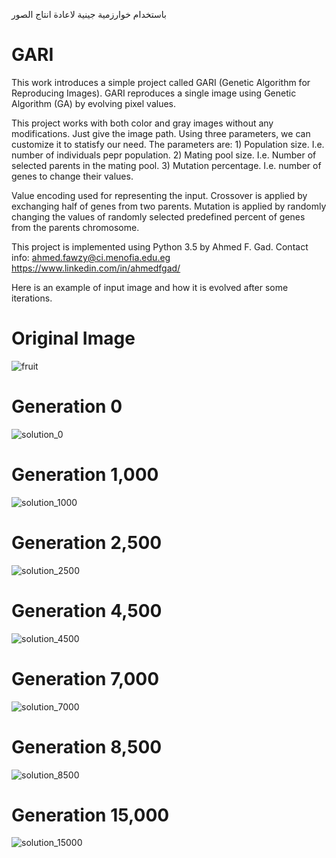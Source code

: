 باستخدام خوارزمية جينية لاعادة انتاج الصور
# GARI
This work introduces a simple project called GARI (Genetic Algorithm for Reproducing Images).
GARI reproduces a single image using Genetic Algorithm (GA) by evolving pixel values.

This project works with both color and gray images without any modifications.
Just give the image path.
Using three parameters, we can customize it to statisfy our need. 
The parameters are:
    1) Population size. I.e. number of individuals pepr population.
    2) Mating pool size. I.e. Number of selected parents in the mating pool.
    3) Mutation percentage. I.e. number of genes to change their values.

Value encoding used for representing the input.
Crossover is applied by exchanging half of genes from two parents.
Mutation is applied by randomly changing the values of randomly selected 
predefined percent of genes from the parents chromosome.

This project is implemented using Python 3.5 by Ahmed F. Gad.
Contact info:
ahmed.fawzy@ci.menofia.edu.eg
https://www.linkedin.com/in/ahmedfgad/

Here is an example of input image and how it is evolved after some iterations.

<h1>Original Image</h1>

![fruit](https://user-images.githubusercontent.com/16560492/36948808-f0ac882e-1fe8-11e8-8d07-1307e3477fd0.jpg)

<h1>Generation 0</h1>

![solution_0](https://user-images.githubusercontent.com/16560492/36948589-b47276f0-1fe5-11e8-8efe-0cd1a225ea3a.png)

<h1>Generation 1,000</h1>

![solution_1000](https://user-images.githubusercontent.com/16560492/36948823-16f490ee-1fe9-11e8-97db-3e8905ad5440.png)

<h1>Generation 2,500</h1>

![solution_2500](https://user-images.githubusercontent.com/16560492/36948832-3f314b60-1fe9-11e8-8f4a-4d9a53b99f3d.png)

<h1>Generation 4,500</h1>

![solution_4500](https://user-images.githubusercontent.com/16560492/36948837-53d1849a-1fe9-11e8-9b36-e9e9291e347b.png)

<h1>Generation 7,000</h1>

![solution_7000](https://user-images.githubusercontent.com/16560492/36948852-66f1b176-1fe9-11e8-9f9b-460804e94004.png)

<h1>Generation 8,500</h1>

![solution_8500](https://user-images.githubusercontent.com/16560492/36948865-7fbb5158-1fe9-11e8-8c04-8ac3c1f7b1b1.png)

<h1>Generation 15,000</h1>

![solution_15000](https://user-images.githubusercontent.com/16560492/36948877-96df3534-1fe9-11e8-8722-697d1047c1ff.png)
